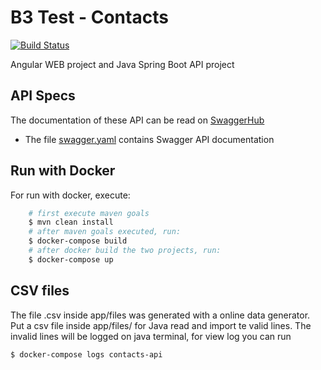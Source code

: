 # B3 Test - Contacts
[![Build Status](https://travis-ci.org/caiodearaujo/b3-test-contacts.svg?branch=master)](https://travis-ci.org/caiodearaujo/b3-test-contacts)

Angular WEB project and Java Spring Boot API project

## API Specs

The documentation of these API can be read on [SwaggerHub](https://app.swaggerhub.com/apis/caiodearaujo/ContactsAPI/1.0.0)
- The file [swagger.yaml](https://github.com/caiodearaujo/b3-test-contacts/blob/master/swagger.yaml) contains Swagger API documentation

## Run with Docker

For run with docker, execute:

```sh
    # first execute maven goals
    $ mvn clean install
    # after maven goals executed, run:
    $ docker-compose build
    # after docker build the two projects, run:
    $ docker-compose up
```

## CSV files

The file .csv inside app/files was generated with a online data generator. Put a csv file inside app/files/ for Java read and import te valid lines. The invalid lines will be logged on java terminal, for view log you can run

```sh
$ docker-compose logs contacts-api
```
